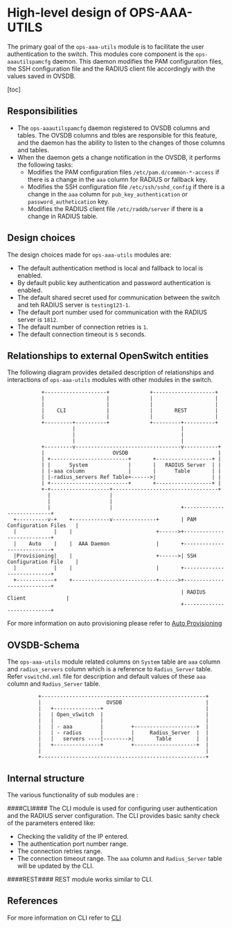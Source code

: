 High-level design of OPS-AAA-UTILS
============================

The primary goal of the `ops-aaa-utils` module is to facilitate the user authentication to the switch. This modules core component is the `ops-aaautilspamcfg` daemon. This daemon modifies the PAM configuration files, the SSH configuration file and the RADIUS client file accordingly with the values saved in OVSDB.

[toc]

Responsibilities
---------------
- The `ops-aaautilspamcfg` daemon registered to OVSDB columns and tables. The OVSDB columns and tbles are responsible for this feature, and the daemon has the ability to listen to the changes of those columns and tables.
- When the daemon gets a change notification in the OVSDB, it performs the following tasks:
	- Modifies the PAM configuration files `/etc/pam.d/common-*-access` if there is a change in the `aaa` column for RADIUS or fallback key.
	- Modifies the SSH configuration file `/etc/ssh/sshd_config` if there is a change in the `aaa` column for `pub_key_authentication` or `password_authetication` key.
	- Modifies the RADIUS client file `/etc/raddb/server`  if there is a change in RADIUS table.

Design choices
--------------
The design choices made for `ops-aaa-utils` modules are:
- The default authentication method is local and fallback to local is enabled.
- By default public key authentication and password authentication is enabled.
- The default shared secret used for communication between the switch and teh RADIUS server is `testing123-1`.
- The default port number used for communication with the RADIUS server is `1812`.
- The default number of connection retries is `1`.
- The default connection timeout is `5` seconds.

Relationships to external OpenSwitch entities
--------------------
The following diagram provides detailed description of relationships and interactions of `ops-aaa-utils` modules with other modules in the switch.

               +--------------------+             +--------------------+
               |                    |             |                    |
               |                    |             |                    |
               |    CLI             |             |       REST         |
               |                    |             |                    |
               +---------+----------+             +---------+----------+
                         |                                  |
                         |                                  |
                         |                                  |
               +---------v----------------------------------v-----------+
               |                      OVSDB                             |
               | +-------------------------+       +------------------+ |
               | |      System             |       |   RADIUS Server  | |
               | |-aaa column              |       |      Table       | |
               | |-radius_servers Ref Table+------>|                  | |
               | +-------------------------+       +------------------+ |
               +-+-------------------+----------------------------------+
                 |                   |
                 |                   |
                 |                   |                      +---------------------------+
      +----------v-+    +------------v--------------+       | PAM Configuration Files   |
      |            |    |                           +------>+---------------------------+
      |    Auto    |    |  AAA Daemon               |       +---------------------------+
      |Provisioning|    |                           +------>| SSH Configuration File    |
      |            |    |                           |       +---------------------------+
      +------------+    +---------------------------+------>+---------------------------+
                                                            | RADIUS Client             |
                                                            +---------------------------+

For more information on auto provisioning please refer to [Auto Provisioning](http://www.openswitch.net/docs/autoprovisioing)

OVSDB-Schema
------------
The `ops-aaa-utils` module related columns on `System` table are `aaa` column and `radius_servers` column which is a reference to `Radius_Server` table. Refer `vswitchd.xml` file for
description and default values of these `aaa` column and  `Radius_Server` table.

              +-----------------------------------------------------+
              |                     OVSDB                           |
              |   +---------------+                                 |
              |   | Open_vSwitch  |                                 |
              |   |               |                                 |
              |   | - aaa         |         +--------------------+  |
              |   | - radius      |         |     Radius_Server  |  |
              |   |   servers ----|-------->|       Table        |  |
              |   +---------------+         +--------------------+  |
              |                                                     |
              +-----------------------------------------------------+
Internal structure
------------------
The various functionality of sub modules are :

####CLI####
The CLI module is used for configuring user authentication and the RADIUS server configuration. The CLI provides basic sanity check of the parameters entered like:
- Checking the validity of the IP entered.
- The authentication port number range.
- The connection retries range.
- The connection timeout range.
The `aaa` column and `Radius_Server` table will be updated by the CLI.

####REST####
REST module works similar to CLI.

References
----------
For more information on CLI refer to [CLI](/documents/user/AAA_cli)
